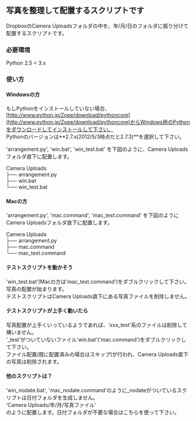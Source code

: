 ## 写真を整理して配置するスクリプトです

DropboxのCamera Uploadsフォルダの中を、年/月/日のフォルダに振り分けて配置するスクリプトです。

### 必要環境

Python 2.5 < 3.x

### 使い方

#### Windowsの方

もしPythonをインストールしていない場合、  
[http://www.python.jp/Zope/download/pythoncore](http://www.python.jp/Zope/download/pythoncore)からWindows用のPythonをダウンロードしてインストールして下さい。  
Pythonのバージョンは**2.7.x(2012/5/3時点だと2.7.3)**を選択して下さい。

'arrangement.py', 'win.bat', 'win_test.bat' を下図のように、Camera Uploadsフォルダ直下に配置します。

Camera Uploads  
├── arrangement.py  
├── win.bat  
└── win_test.bat  

#### Macの方

'arrangement.py', 'mac.command', 'mac_test.command' を下図のようにCamera Uploadsフォルダ直下に配置します。

Camera Uploads  
├── arrangement.py  
├── mac.command  
└── mac_test.command  

#### テストスクリプトを動かそう

'win_test.bat'(Macの方は'mac_test.command')をダブルクリックして下さい。写真の配置が始まります。  
テストスクリプトはCamera Uploads直下にある写真ファイルを削除しません。

#### テストスクリプトが上手く動いたら

写真配置が上手くいっているようであれば、'xxx_test'系のファイルは削除して構いません。  
'_test'がついていないファイル'win.bat'('mac.command')をダブルクリックして下さい。  
ファイル配置(既に配置済みの場合はスキップ)が行われ、Camera Uploads直下の写真は削除されます。

#### 他のスクリプトは？

'win_nodate.bat', 'mac_nodate.command'のように_nodateがついているスクリプトは日付フォルダを生成しません。  
'Camera Uploads/年/月/写真ファイル'  
のように配置します。日付フォルダが不要な場合はこちらを使って下さい。
